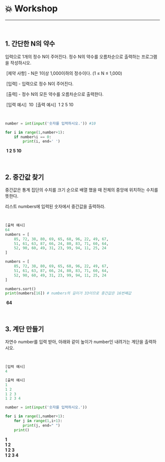 # :boom:	Workshop

---

​		

## 1. 간단한 N의 약수

입력으로 1개의 정수 N이 주어진다. 정수 N의 약수를 오름차순으로 출력하는 프로그램을 작성하시오.

​		[제약 사항] -  N은 1이상 1,000이하의 정수이다. (1 ≤ N ≤ 1,000)

​		[입력] -  입력으로 정수 N이 주어진다.

​		[출력] -  정수 N의 모든 약수를 오름차순으로 출력한다.

​		[입력 예시]
​		10
​		[출력 예시]
​		1 2 5 10

​		

```python
number = int(input('숫자를 입력하시오.')) #10

for i in range(1,number+1):
    if number%i == 0:
        print(i, end=' ')
```

​		**1 2 5 10** 

​			

## 2. 중간값 찾기

중간값은 통계 집단의 수치를 크기 순으로 배열 했을 때 전체의 중앙에 위치하는 수치를 뜻한다.

리스트 numbers에 입력된 숫자에서 중간값을 출력하라.

​			 

```python
[출력 예시]
64
numbers = [
    85, 72, 38, 80, 69, 65, 68, 96, 22, 49, 67,
    51, 61, 63, 87, 66, 24, 80, 83, 71, 60, 64,
    52, 90, 60, 49, 31, 23, 99, 94, 11, 25, 24
]
```



```python
numbers = [
    85, 72, 38, 80, 69, 65, 68, 96, 22, 49, 67,
    51, 61, 63, 87, 66, 24, 80, 83, 71, 60, 64,
    52, 90, 60, 49, 31, 23, 99, 94, 11, 25, 24
]

numbers.sort()
print(numbers[16]) # numbers의 길이가 33이므로 중간값은 16번째값
```

​	**64**	

​		

## 3. 계단 만들기

자연수 number를 입력 받아, 아래와 같이 높이가 number인 내려가는 계단을 출력하시오.

​		  

```python
[입력 예시]
4

[출력 예시]
1
1 2
1 2 3 
1 2 3 4
```

```python
number = int(input('숫자를 입력하시오.'))

for i in range(1,number+1):
    for j in range(1,i+1):
        print(j, end=" ")
    print()
```

**1**  		  
**1 2**  		  
**1 2 3** 		   
**1 2 3 4** 		  

